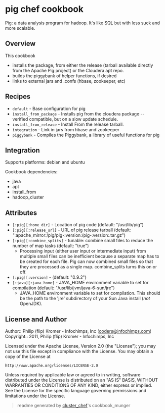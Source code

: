 # pig chef cookbook

Pig: a data analysis program for hadoop. It's like SQL but with less suck and more scalable.

## Overview

This cookbook

* installs the package, from either the release (tarball available directly from the Apache Pig project) or the Cloudera apt repo.
* builds the piggybank of helper functions, if desired
* links to external jars and .confs (hbase, zookeeper, etc)

## Recipes 

* `default`                  - Base configuration for pig
* `install_from_package`     - Installs pig from the cloudera package -- verified compatible, but on a slow update schedule.
* `install_from_release`     - Install From the release tarball.
* `integration`              - Link in jars from hbase and zookeeper
* `piggybank`                - Compiles the Piggybank, a library of useful functions for pig

## Integration

Supports platforms: debian and ubuntu

Cookbook dependencies:

* java
* apt
* install_from
* hadoop_cluster


## Attributes

* `[:pig][:home_dir]`                 - Location of pig code (default: "/usr/lib/pig")
* `[:pig][:release_url]`              - URL of pig release tarball (default: ":apache_mirror:/pig/pig-:version:/pig-:version:.tar.gz")
* `[:pig][:combine_splits]`           - tunable: combine small files to reduce the number of map tasks (default: "true")
  - Processing input (either user input or intermediate input) from multiple small files can be inefficient because a separate map has to be created for each file. Pig can now combined small files so that they are processed as a single map. combine_splits turns this on or off.
* `[:pig][:version]`                  -  (default: "0.9.2")
* `[:java][:java_home]`               - JAVA_HOME environment variable to set for compilation (default: "/usr/lib/jvm/java-6-sun/jre")
  - JAVA_HOME environment variable to set for compilation. This should be the path to the 'jre' subdirectory of your Sun Java install (*not* OpenJDK).

## License and Author

Author::                Philip (flip) Kromer - Infochimps, Inc (<coders@infochimps.com>)
Copyright::             2011, Philip (flip) Kromer - Infochimps, Inc

Licensed under the Apache License, Version 2.0 (the "License");
you may not use this file except in compliance with the License.
You may obtain a copy of the License at

    http://www.apache.org/licenses/LICENSE-2.0

Unless required by applicable law or agreed to in writing, software
distributed under the License is distributed on an "AS IS" BASIS,
WITHOUT WARRANTIES OR CONDITIONS OF ANY KIND, either express or implied.
See the License for the specific language governing permissions and
limitations under the License.

> readme generated by [cluster_chef](http://github.com/infochimps/cluster_chef)'s cookbook_munger
